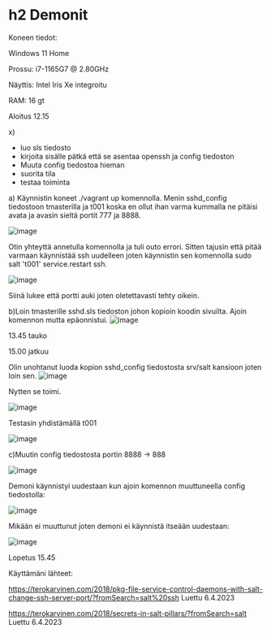 # h2 Demonit 


Koneen tiedot:

Windows 11 Home

Prossu: i7-1165G7 @ 2.80GHz

Näyttis: Intel Iris Xe integroitu

RAM: 16 gt



Aloitus 12.15

x)
- luo sls tiedosto
- kirjoita sisälle pätkä että se asentaa openssh ja config tiedoston
- Muuta config tiedostoa hieman
- suorita tila
- testaa toiminta

a) Käynnistin koneet ./vagrant up komennolla. Menin sshd_config tiedostoon tmasterilla ja t001 koska en ollut ihan varma kummalla ne pitäisi avata ja avasin sieltä portit 777 ja 8888.

![image](https://user-images.githubusercontent.com/129611461/230346947-518e248b-e40e-4760-a6d1-cd0fba482fd3.png)

Otin yhteyttä annetulla komennolla ja tuli outo errori. Sitten tajusin että pitää varmaan käynnistää ssh uudelleen joten käynnistin sen komennolla sudo salt 't001' service.restart ssh.

![image](https://user-images.githubusercontent.com/129611461/230347967-c5ecedd5-ac52-4240-a109-2897155784db.png)

Siinä lukee että portti auki joten oletettavasti tehty oikein.

b)Loin tmasterille sshd.sls tiedoston johon kopioin koodin sivuilta. Ajoin komennon mutta epäonnistui.
![image](https://user-images.githubusercontent.com/129611461/230353685-ef416e91-c1c4-40e9-9b46-ad8d329ac9d6.png)

13.45 tauko

15.00 jatkuu

Olin unohtanut luoda kopion sshd_config tiedostosta srv/salt kansioon joten loin sen.
![image](https://user-images.githubusercontent.com/129611461/230375256-64d07077-95ae-4cb5-af9e-fdba969ff44b.png)

Nytten se toimi.

![image](https://user-images.githubusercontent.com/129611461/230375123-36783bbb-5338-48b2-a92c-ad66a4eac336.png)

Testasin yhdistämällä t001

![image](https://user-images.githubusercontent.com/129611461/230373098-cb20fd87-2328-4c30-b198-c67ffc455c8a.png)

c)Muutin config tiedostosta portin 8888 -> 888

![image](https://user-images.githubusercontent.com/129611461/230374262-b26d18c6-b580-4ab8-a6c8-104b6aa28d1b.png)

Demoni käynnistyi uudestaan kun ajoin komennon muuttuneella config tiedostolla:

![image](https://user-images.githubusercontent.com/129611461/230374010-27468dab-b111-400d-9024-376e53238727.png)

Mikään ei muuttunut joten demoni ei käynnistä itseään uudestaan:

![image](https://user-images.githubusercontent.com/129611461/230373740-27887dda-e473-4c2e-9c40-e51083a7b825.png)



Lopetus 15.45

Käyttämäni lähteet:

https://terokarvinen.com/2018/pkg-file-service-control-daemons-with-salt-change-ssh-server-port/?fromSearch=salt%20ssh Luettu 6.4.2023

https://terokarvinen.com/2018/secrets-in-salt-pillars/?fromSearch=salt Luettu 6.4.2023
